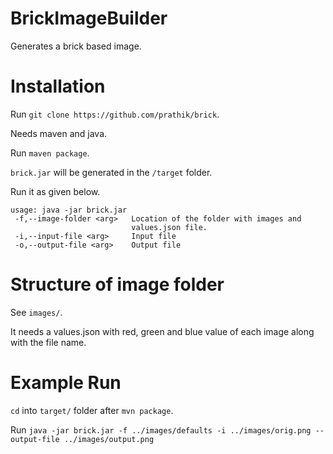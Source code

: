 # BrickImageBuilder

Generates a brick based image.

# Installation

Run `git clone https://github.com/prathik/brick`.

Needs maven and java.

Run `maven package`.

`brick.jar` will be generated in the `/target` folder.

Run it as given below.

```
usage: java -jar brick.jar
 -f,--image-folder <arg>   Location of the folder with images and
                           values.json file.
 -i,--input-file <arg>     Input file
 -o,--output-file <arg>    Output file
```

# Structure of image folder

See `images/`.

It needs a values.json with red, green and blue value of each image along with the file name.

# Example Run

`cd` into `target/` folder after `mvn package`.

Run `java -jar brick.jar -f ../images/defaults -i ../images/orig.png --output-file ../images/output.png`